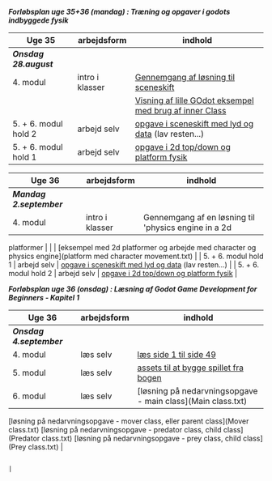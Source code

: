 
***Forløbsplan uge 35+36 (mandag) : Træning og opgaver i godots indbyggede fysik***

| Uge 35                    | arbejdsform       | indhold                                                                                                                                                                                                                                |
|---------------------------|-------------------|----------------------------------------------------------------------------------------------------------------------------------------------------------------------------------------------------------------------------------------|
| ***Onsdag 28.august***    |                   |                                                                                                                                                                                                                                        |
| 4. modul                  | intro i klasser   | [Gennemgang af løsning til sceneskift](https://github.com/kkmTec/Change_scenes)                                                                                                                                                        |
|                           |                   | [Visning af lille GOdot eksempel med brug af inner Class](https://github.com/kkmTec/circles)                                                                                                                                           |       
| 5. + 6. modul hold 2      | arbejd selv       | [opgave i sceneskift med lyd og data](opgave_sceneskift_lyd%26data.pdf)  (lav resten...)                                                                                                                                               |
| 5. + 6. modul hold 1      | arbejd selv       | [opgave i 2d top/down og platform fysik](opgave_2dfysik_1.md)                                                                                                                                                                          |


| Uge 36                    | arbejdsform       | indhold                                                                                                                                                                                                                                |
|---------------------------|-------------------|----------------------------------------------------------------------------------------------------------------------------------------------------------------------------------------------------------------------------------------|
| ***Mandag 2.september***  |                   |                                                                                                                                                                                                                                        |
| 4. modul                  | intro i klasser   | Gennemgang af en løsning til 'physics engine in a 2d 
platformer
|                           |                   | [eksempel med 2d platformer og arbejde med character og physics engine](platform med character movement.txt)                                                                                                                                                                                                                                  |
| 5. + 6. modul hold 1      | arbejd selv       | [opgave i sceneskift med lyd og data](opgave_sceneskift_lyd%26data.pdf)  (lav resten...)                                                                                                                                               |
| 5. + 6. modul hold 2      | arbejd selv       | [opgave i 2d top/down og platform fysik](opgave_2dfysik_1.md)                                                                                                                                                                          |


***Forløbsplan uge 36 (onsdag) : Læsning af Godot Game Development for Beginners - Kapitel 1***

| Uge 36                    | arbejdsform       | indhold                                                                                                                                                                                                                                |
|---------------------------|-------------------|----------------------------------------------------------------------------------------------------------------------------------------------------------------------------------------------------------------------------------------|
| ***Onsdag 4.september*** 	|                   |                                                                                                                                                                                                                                        |
| 4. modul                  | læs selv          |  [læs side 1 til side 49](https://gamedevacademy.org/wp-content/uploads/2020/07/Godot-Game-Development-for-Beginners.pdf)                                                                                                              |
| 5. modul                  | læs selv          |  [assets til at bygge spillet fra bogen](GodotPlatformerAssets.zip)                                                                                                                                                                    |
| 6. modul                  | læs selv          |  [løsning på nedarvningsopgave - main class](Main class.txt) 
[løsning på nedarvningsopgave - mover class, eller parent class](Mover class.txt) 
[løsning på nedarvningsopgave - predator class, child class](Predator class.txt)
[løsning på nedarvningsopgave - prey class, child class](Prey class.txt)                                                                                                                                                                                                                                        |

                                                                             |
